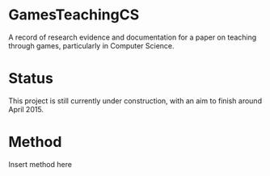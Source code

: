 GamesTeachingCS
===============

A record of research evidence and documentation for a paper on teaching through games, particularly in Computer Science. 


Status
======

This project is still currently under construction, with an aim to finish around April 2015. 


Method
======

Insert method here

